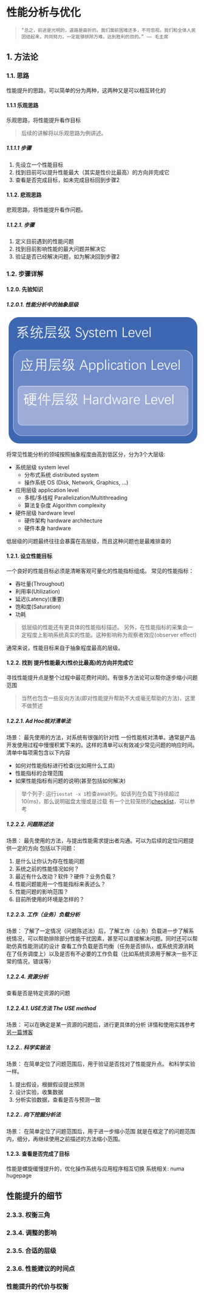 # 性能分析与优化

>`“总之，前途是光明的，道路是曲折的。我们面前困难还多，不可忽视。我们和全体人民团结起来，共同努力，一定能够排除万难，达到胜利的目的。” —— 毛主席`

## 1. 方法论 

### 1.1. 思路
性能提升的思路，可以简单的分为两种，这两种又是可以相互转化的

#### 1.1.1 乐观思路
乐观思路，将性能提升看作目标

> 后续的讲解将以乐观思路为例讲述。

##### 1.1.1.1 步骤
1. 先设立一个性能目标
2. 找到目前可以提升性能最大（其实是性价比最高）的方向并完成它
3. 查看是否完成目标，如未完成目标回到步骤2

#### 1.1.2. 悲观思路
悲观思路，将性能提升看作问题。

##### 1.1.2.1. 步骤
1. 定义目前遇到的性能问题
2. 找到目前影响性能的最大问题并解决它
3. 验证是否已经解决问题，如为解决回到步骤2

### 1.2. 步骤详解

#### 1.2.0. 先验知识

##### 1.2.0.1. 性能分析中的抽象层级
![性能分析中的抽象层级](pics/computer_system_abstract.png)

将常见性能分析的领域按照抽象程度由高到低区分，分为3个大层级:
- 系统层级 system level
  - 分布式系统 distributed system
  - 操作系统 OS (Disk, Network, Graphics, ...)
- 应用层级 application level
  - 多核/多线程 Parallelization/Multithreading
  - 算法复杂度 Algorithm complexity
- 硬件层级 hardware level
  - 硬件架构 hardware architecture
  - 硬件本身 hardware 

低层级的问题最终往往会暴露在高层级，而且这种问题也是最难排查的

#### 1.2.1. 设立性能目标
一个良好的性能目标必须是清晰客观可量化的性能指标组成。
常见的性能指标：
- 吞吐量(Throughout)
- 利用率(Utilization)
- 延迟(Latency)(重要)
- 饱和度(Saturation)
- 功耗

> 低层级的性能还有更具体的性能指标描述。
> 另外，在性能指标的采集会一定程度上影响系统真实的性能。这种影响称为观察者效应(observer effect)

通常来说，性能目标来自于抽象程度最高的层级。
#### 1.2.2. 找到 提升性能最大(性价比最高)的方向并完成它
寻找性能提升点是整个过程中最花费时间的。有很多方法论可以帮你逐步缩小问题范围
> 当然也包含一些反向方法(即对性能提升帮助不大或毫无帮助的方法)，这里不做赘述
##### 1.2.2.1. Ad Hoc核对清单法
  场景： 最先使用的方法，对系统有很强的针对性
  一份性能核对清单。通常是产品开发使用过程中慢慢积累下来的。这样的清单可以有效减少常见问题的响应时间。清单中每项需包含以下内容
  - 如何对性能指标进行检查(比如用什么工具)
  - 性能指标的合理范围
  - 如果性能指标有问题的说明(甚至包括如何解决)

> 举个列子:
> 运行`iostat -x 1`检查await列。如该列在负载下持续超过10(ms)，那么说明磁盘太慢或是过载
> 有一个比较笼统的[checklist](https://netflixtechblog.com/linux-performance-analysis-in-60-000-milliseconds-accc10403c55)，可以参考
##### 1.2.2.2. 问题陈述法
  场景： 最先使用的方法，与提出性能需求提出者沟通。可以为后续的定位问题提供一定的方向
  包括以下问题：
  1. 是什么让你认为存在性能问题
  2. 系统之前的性能情况如何？
  3. 最近有什么改动？软件？硬件？业务负载？
  4. 性能问题能用一个性能指标来表述么？
  5. 性能问题的影响范围？
  6. 目前所使用的环境是怎样的？

##### 1.2.2.3. 工作（业务）负载分析
  场景： 了解了一定情况（问题陈述法）后，了解工作（业务）负载进一步了解系统情况，可以帮助排除部分性能干扰因素，甚至可以直接解决问题。同时还可以帮助仿真性能测试的设计
  查看工作负载是否均衡（任务是否排队，或系统资源消耗在了任务调度上）以及是否有不必要的工作负载（比如系统资源用于解决一些不正常的情况，错误等）
##### 1.2.2.4. 资源分析
  查看是否是特定资源的问题
##### 1.2.2.4.1. USE方法 The USE method 
  场景： 可以在确定是某一资源的问题后，进行更具体的分析
  详情和使用实践参考[另一篇博客](todo)
##### 1.2.2.. 科学实验法
  场景： 在简单定位了问题范围后，用于验证是否找对了性能提升点。
  和科学实验一样。
  1. 提出假设，根据假设提出预测
  2. 设计实验，收集数据
  3. 分析实验数据，查看是否与预测一致

##### 1.2.2.. 向下挖掘分析法
  场景： 在简单定位了问题范围后，用于进一步缩小范围
  就是在框定了的问题范围内，细分，再继续使用之前描述的方法缩小范围。

#### 1.2.3. 查看是否完成了目标

性能是螺旋缓慢提升的，优化操作系统与应用程序相互切换
系统相关:
numa
hugepage
## 性能提升的细节
### 2.3.3. 权衡三角
### 2.3.4. 调整的影响
### 2.3.5. 合适的层级
### 2.3.6. 性能建议的时间点
### 性能提升的代价与权衡
